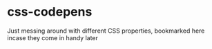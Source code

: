 # css-codepens
Just messing around with different CSS properties, bookmarked here incase they come in handy later
